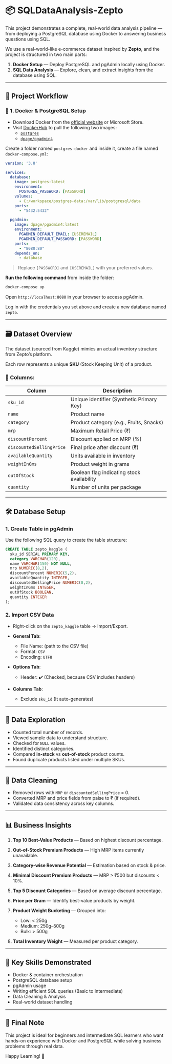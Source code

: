 # 📦 SQLDataAnalysis-Zepto

This project demonstrates a complete, real-world data analysis pipeline — from deploying a PostgreSQL database using Docker to answering business questions using SQL.

We use a real-world-like e-commerce dataset inspired by **Zepto**, and the project is structured in two main parts:

1. **Docker Setup** — Deploy PostgreSQL and pgAdmin locally using Docker.
2. **SQL Data Analysis** — Explore, clean, and extract insights from the database using SQL.

---

## 🚀 Project Workflow

### 🔧 1. Docker & PostgreSQL Setup

- Download Docker from the [official website](https://www.docker.com/) or Microsoft Store.
- Visit [DockerHub](https://hub.docker.com/) to pull the following two images:
  - [`postgres`](https://hub.docker.com/_/postgres)
  - [`dpage/pgadmin4`](https://hub.docker.com/r/dpage/pgadmin4)

Create a folder named `postgres-docker` and inside it, create a file named `docker-compose.yml`:

```yaml
version: '3.8'

services:
  database:
    image: postgres:latest
    environment:
      POSTGRES_PASSWORD: [PASSWORD]
    volumes:
      - C:/workspace/postgres-data:/var/lib/postgresql/data
    ports:
      - "5432:5432"

  pgadmin:
    image: dpage/pgadmin4:latest
    environment:
      PGADMIN_DEFAULT_EMAIL: [USEREMAIL]
      PGADMIN_DEFAULT_PASSWORD: [PASSWORD]
    ports:
      - "8080:80"
    depends_on:
      - database
````

> Replace `[PASSWORD]` and `[USEREMAIL]` with your preferred values.

**Run the following command** from inside the folder:

```bash
docker-compose up
```

Open `http://localhost:8080` in your browser to access pgAdmin.

Log in with the credentials you set above and create a new database named `zepto`.

---

## 🗃 Dataset Overview

The dataset (sourced from Kaggle) mimics an actual inventory structure from Zepto’s platform.

Each row represents a unique **SKU** (Stock Keeping Unit) of a product.

### 📄 Columns:

| Column                   | Description                                |
| ------------------------ | ------------------------------------------ |
| `sku_id`                 | Unique identifier (Synthetic Primary Key)  |
| `name`                   | Product name                               |
| `category`               | Product category (e.g., Fruits, Snacks)    |
| `mrp`                    | Maximum Retail Price (₹)                   |
| `discountPercent`        | Discount applied on MRP (%)                |
| `discountedSellingPrice` | Final price after discount (₹)             |
| `availableQuantity`      | Units available in inventory               |
| `weightInGms`            | Product weight in grams                    |
| `outOfStock`             | Boolean flag indicating stock availability |
| `quantity`               | Number of units per package                |

---

## 🛠️ Database Setup

### 1. Create Table in pgAdmin

Use the following SQL query to create the table structure:

```sql
CREATE TABLE zepto_kaggle (
  sku_id SERIAL PRIMARY KEY,
  category VARCHAR(120),
  name VARCHAR(150) NOT NULL,
  mrp NUMERIC(8,2),
  discountPercent NUMERIC(5,2),
  availableQuantity INTEGER,
  discountedSellingPrice NUMERIC(8,2),
  weightInGms INTEGER,
  outOfStock BOOLEAN,
  quantity INTEGER
);
```

### 2. Import CSV Data

* Right-click on the `zepto_kaggle` table → Import/Export.
* **General Tab**:

  * File Name: (path to the CSV file)
  * Format: `CSV`
  * Encoding: `UTF8`
* **Options Tab**:

  * Header: ✔️ (Checked, because CSV includes headers)
* **Columns Tab**:

  * Exclude `sku_id` (It auto-generates)

---

## 🔎 Data Exploration

* Counted total number of records.
* Viewed sample data to understand structure.
* Checked for `NULL` values.
* Identified distinct categories.
* Compared **in-stock** vs **out-of-stock** product counts.
* Found duplicate products listed under multiple SKUs.

---

## 🧹 Data Cleaning

* Removed rows with `MRP` or `discountedSellingPrice` = 0.
* Converted MRP and price fields from paise to ₹ (if required).
* Validated data consistency across key columns.

---

## 📊 Business Insights

1. **Top 10 Best-Value Products** — Based on highest discount percentage.
2. **Out-of-Stock Premium Products** — High MRP items currently unavailable.
3. **Category-wise Revenue Potential** — Estimation based on stock & price.
4. **Minimal Discount Premium Products** — MRP > ₹500 but discounts < 10%.
5. **Top 5 Discount Categories** — Based on average discount percentage.
6. **Price per Gram** — Identify best-value products by weight.
7. **Product Weight Bucketing** — Grouped into:

   * Low: < 250g
   * Medium: 250g–500g
   * Bulk: > 500g
8. **Total Inventory Weight** — Measured per product category.

---

## 📌 Key Skills Demonstrated

* Docker & container orchestration
* PostgreSQL database setup
* pgAdmin usage
* Writing efficient SQL queries (Basic to Intermediate)
* Data Cleaning & Analysis
* Real-world dataset handling

---

## 🧠 Final Note

This project is ideal for beginners and intermediate SQL learners who want hands-on experience with Docker and PostgreSQL while solving business problems through real data.

Happy Learning! 🚀



